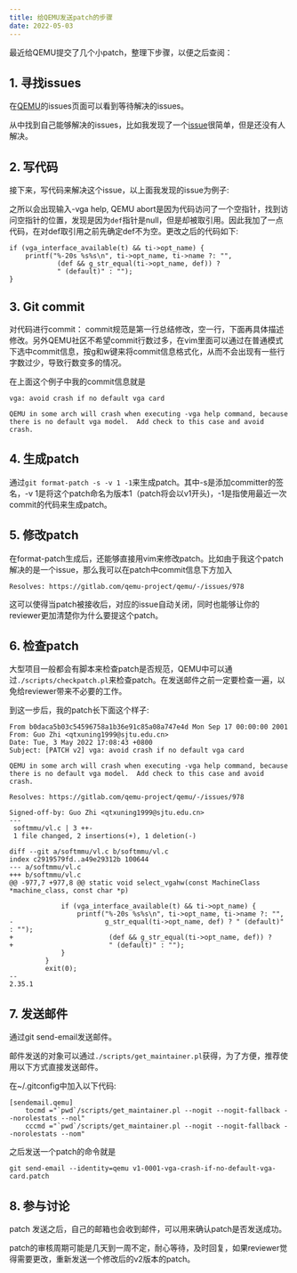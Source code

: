 ```yaml
---
title: 给QEMU发送patch的步骤
date: 2022-05-03
---
```


最近给QEMU提交了几个小patch，整理下步骤，以便之后查阅：

## 1. 寻找issues

在[QEMU](https://gitlab.com/qemu-project/qemu/-/issues)的issues页面可以看到等待解决的issues。 

从中找到自己能够解决的issues，比如我发现了一个[issue](https://gitlab.com/qemu-project/qemu/-/issues/978)很简单，但是还没有人解决。

## 2. 写代码

接下来，写代码来解决这个issue，以上面我发现的issue为例子: 

之所以会出现输入-vga help, QEMU abort是因为代码访问了一个空指针，找到访问空指针的位置，发现是因为`def`指针是null，但是却被取引用。因此我加了一点代码，在对def取引用之前先确定def不为空。更改之后的代码如下:

```
if (vga_interface_available(t) && ti->opt_name) {
    printf("%-20s %s%s\n", ti->opt_name, ti->name ?: "",
            (def && g_str_equal(ti->opt_name, def)) ?
            " (default)" : "");
}
```

## 3. Git commit

对代码进行commit： commit规范是第一行总结修改，空一行，下面再具体描述修改。另外QEMU社区不希望commit行数过多，在vim里面可以通过在普通模式下选中commit信息，按g和w键来将commit信息格式化，从而不会出现有一些行字数过少，导致行数变多的情况。

在上面这个例子中我的commit信息就是

```
vga: avoid crash if no default vga card

QEMU in some arch will crash when executing -vga help command, because
there is no default vga model.  Add check to this case and avoid crash.
```

## 4. 生成patch

通过`git format-patch -s -v 1 -1`来生成patch。其中-s是添加committer的签名，-v 1是将这个patch命名为版本1（patch将会以v1开头)，-1是指使用最近一次commit的代码来生成patch。

## 5. 修改patch

在format-patch生成后，还能够直接用vim来修改patch。比如由于我这个patch解决的是一个issue，那么我可以在patch中commit信息下方加入

```
Resolves: https://gitlab.com/qemu-project/qemu/-/issues/978
```

这可以使得当patch被接收后，对应的issue自动关闭，同时也能够让你的reviewer更加清楚你为什么要提这个patch。

## 6. 检查patch

大型项目一般都会有脚本来检查patch是否规范，QEMU中可以通过`./scripts/checkpatch.pl`来检查patch。在发送邮件之前一定要检查一遍，以免给reviewer带来不必要的工作。

到这一步后，我的patch长下面这个样子:

```
From b0daca5b03c54596758a1b36e91c85a08a747e4d Mon Sep 17 00:00:00 2001
From: Guo Zhi <qtxuning1999@sjtu.edu.cn>
Date: Tue, 3 May 2022 17:08:43 +0800
Subject: [PATCH v2] vga: avoid crash if no default vga card

QEMU in some arch will crash when executing -vga help command, because
there is no default vga model.  Add check to this case and avoid crash.

Resolves: https://gitlab.com/qemu-project/qemu/-/issues/978

Signed-off-by: Guo Zhi <qtxuning1999@sjtu.edu.cn>
---
 softmmu/vl.c | 3 ++-
 1 file changed, 2 insertions(+), 1 deletion(-)

diff --git a/softmmu/vl.c b/softmmu/vl.c
index c2919579fd..a49e29312b 100644
--- a/softmmu/vl.c
+++ b/softmmu/vl.c
@@ -977,7 +977,8 @@ static void select_vgahw(const MachineClass *machine_class, const char *p)
 
             if (vga_interface_available(t) && ti->opt_name) {
                 printf("%-20s %s%s\n", ti->opt_name, ti->name ?: "",
-                       g_str_equal(ti->opt_name, def) ? " (default)" : "");
+                        (def && g_str_equal(ti->opt_name, def)) ?
+                        " (default)" : "");
             }
         }
         exit(0);
-- 
2.35.1
```

## 7. 发送邮件

通过git send-email发送邮件。

邮件发送的对象可以通过`./scripts/get_maintainer.pl`获得，为了方便，推荐使用以下方式直接发送邮件。

在~/.gitconfig中加入以下代码:

```
[sendemail.qemu]
	tocmd ="`pwd`/scripts/get_maintainer.pl --nogit --nogit-fallback --norolestats --nol"
	cccmd ="`pwd`/scripts/get_maintainer.pl --nogit --nogit-fallback --norolestats --nom"
```

之后发送一个patch的命令就是

```
git send-email --identity=qemu v1-0001-vga-crash-if-no-default-vga-card.patch
```

## 8. 参与讨论

patch 发送之后，自己的邮箱也会收到邮件，可以用来确认patch是否发送成功。

patch的审核周期可能是几天到一周不定，耐心等待，及时回复，如果reviewer觉得需要更改，重新发送一个修改后的v2版本的patch。

